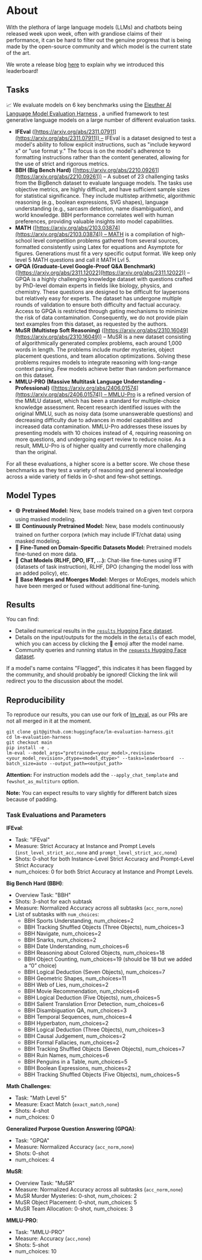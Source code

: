 # About

With the plethora of large language models (LLMs) and chatbots being released week upon week, often with grandiose claims of their performance, it can be hard to filter out the genuine progress that is being made by the open-source community and which model is the current state of the art.

We wrote a release blog [here](https://huggingface.co/spaces/open-llm-leaderboard/blog) to explain why we introduced this leaderboard!

## Tasks

📈 We evaluate models on 6 key benchmarks using the [Eleuther AI Language Model Evaluation Harness](https://github.com/EleutherAI/lm-evaluation-harness) , a unified framework to test generative language models on a large number of different evaluation tasks.

- **IFEval** ([https://arxiv.org/abs/2311.07911](https://arxiv.org/abs/2311.07911)) – IFEval is a dataset designed to test a model's ability to follow explicit instructions, such as "include keyword x" or "use format y." The focus is on the model's adherence to formatting instructions rather than the content generated, allowing for the use of strict and rigorous metrics.
- **BBH (Big Bench Hard)** ([https://arxiv.org/abs/2210.09261](https://arxiv.org/abs/2210.09261)) – A subset of 23 challenging tasks from the BigBench dataset to evaluate language models. The tasks use objective metrics, are highly difficult, and have sufficient sample sizes for statistical significance. They include multistep arithmetic, algorithmic reasoning (e.g., boolean expressions, SVG shapes), language understanding (e.g., sarcasm detection, name disambiguation), and world knowledge. BBH performance correlates well with human preferences, providing valuable insights into model capabilities.
- **MATH** ([https://arxiv.org/abs/2103.03874](https://arxiv.org/abs/2103.03874)) – MATH is a compilation of high-school level competition problems gathered from several sources, formatted consistently using Latex for equations and Asymptote for figures. Generations must fit a very specific output format. We keep only level 5 MATH questions and call it MATH Lvl 5.
- **GPQA (Graduate-Level Google-Proof Q&A Benchmark)** ([https://arxiv.org/abs/2311.12022](https://arxiv.org/abs/2311.12022)) – GPQA is a highly challenging knowledge dataset with questions crafted by PhD-level domain experts in fields like biology, physics, and chemistry. These questions are designed to be difficult for laypersons but relatively easy for experts. The dataset has undergone multiple rounds of validation to ensure both difficulty and factual accuracy. Access to GPQA is restricted through gating mechanisms to minimize the risk of data contamination. Consequently, we do not provide plain text examples from this dataset, as requested by the authors.
- **MuSR (Multistep Soft Reasoning)** ([https://arxiv.org/abs/2310.16049](https://arxiv.org/abs/2310.16049)) – MuSR is a new dataset consisting of algorithmically generated complex problems, each around 1,000 words in length. The problems include murder mysteries, object placement questions, and team allocation optimizations. Solving these problems requires models to integrate reasoning with long-range context parsing. Few models achieve better than random performance on this dataset.
- **MMLU-PRO (Massive Multitask Language Understanding - Professional)** ([https://arxiv.org/abs/2406.01574](https://arxiv.org/abs/2406.01574)) – MMLU-Pro is a refined version of the MMLU dataset, which has been a standard for multiple-choice knowledge assessment. Recent research identified issues with the original MMLU, such as noisy data (some unanswerable questions) and decreasing difficulty due to advances in model capabilities and increased data contamination. MMLU-Pro addresses these issues by presenting models with 10 choices instead of 4, requiring reasoning on more questions, and undergoing expert review to reduce noise. As a result, MMLU-Pro is of higher quality and currently more challenging than the original.

For all these evaluations, a higher score is a better score. We chose these benchmarks as they test a variety of reasoning and general knowledge across a wide variety of fields in 0-shot and few-shot settings.

## Model Types

- 🟢 **Pretrained Model:** New, base models trained on a given text corpora using masked modeling.
- 🟩 **Continuously Pretrained Model:** New, base models continuously trained on further corpora (which may include IFT/chat data) using masked modeling.
- 🔶 **Fine-Tuned on Domain-Specific Datasets Model:** Pretrained models fine-tuned on more data.
- 💬 **Chat Models (RLHF, DPO, IFT, ...):** Chat-like fine-tunes using IFT (datasets of task instruction), RLHF, DPO (changing the model loss with an added policy), etc.
- 🤝 **Base Merges and Moerges Model:** Merges or MoErges, models which have been merged or fused without additional fine-tuning.


## Results

You can find:
- Detailed numerical results in the [`results` Hugging Face dataset](https://huggingface.co/datasets/open-llm-leaderboard/results/).
- Details on the input/outputs for the models in the `details` of each model, which you can access by clicking the 📄 emoji after the model name.
- Community queries and running status in the [`requests` Hugging Face dataset](https://huggingface.co/datasets/open-llm-leaderboard/requests).

If a model's name contains "Flagged", this indicates it has been flagged by the community, and should probably be ignored! Clicking the link will redirect you to the discussion about the model.

## Reproducibility

To reproduce our results, you can use our fork of [lm_eval](https://github.com/huggingface/lm-evaluation-harness/tree/main), as our PRs are not all merged in it at the moment.
```
git clone git@github.com:huggingface/lm-evaluation-harness.git
cd lm-evaluation-harness
git checkout main
pip install -e .
lm-eval --model_args="pretrained=<your_model>,revision=<your_model_revision>,dtype=<model_dtype>" --tasks=leaderboard  --batch_size=auto --output_path=<output_path>
```
**Attention:** For instruction models add the `--apply_chat_template` and `fewshot_as_multiturn` option.

**Note:** You can expect results to vary slightly for different batch sizes because of padding.

### **Task Evaluations and Parameters**

**IFEval**:

- Task: "IFEval"
- Measure: Strict Accuracy at Instance and Prompt Levels (`inst_level_strict_acc,none` and `prompt_level_strict_acc,none`)
- Shots: 0-shot for both Instance-Level Strict Accuracy and Prompt-Level Strict Accuracy
- num_choices: 0 for both Strict Accuracy at Instance and Prompt Levels.
  
**Big Bench Hard (BBH)**:

- Overview Task: "BBH"
- Shots: 3-shot for each subtask
- Measure: Normalized Accuracy across all subtasks (`acc_norm,none`)
- List of subtasks with `num_choices`:
    - BBH Sports Understanding, num_choices=2
    - BBH Tracking Shuffled Objects (Three Objects), num_choices=3
    - BBH Navigate, num_choices=2
    - BBH Snarks, num_choices=2
    - BBH Date Understanding, num_choices=6
    - BBH Reasoning about Colored Objects, num_choices=18
    - BBH Object Counting, num_choices=19 (should be 18 but we added a “0” choice)
    - BBH Logical Deduction (Seven Objects), num_choices=7
    - BBH Geometric Shapes, num_choices=11
    - BBH Web of Lies, num_choices=2
    - BBH Movie Recommendation, num_choices=6
    - BBH Logical Deduction (Five Objects), num_choices=5
    - BBH Salient Translation Error Detection, num_choices=6
    - BBH Disambiguation QA, num_choices=3
    - BBH Temporal Sequences, num_choices=4
    - BBH Hyperbaton, num_choices=2
    - BBH Logical Deduction (Three Objects), num_choices=3
    - BBH Causal Judgement, num_choices=2
    - BBH Formal Fallacies, num_choices=2
    - BBH Tracking Shuffled Objects (Seven Objects), num_choices=7
    - BBH Ruin Names, num_choices=6
    - BBH Penguins in a Table, num_choices=5
    - BBH Boolean Expressions, num_choices=2
    - BBH Tracking Shuffled Objects (Five Objects), num_choices=5

**Math Challenges**:

- Task: "Math Level 5"
- Measure: Exact Match (`exact_match,none`)
- Shots: 4-shot
- num_choices: 0

**Generalized Purpose Question Answering (GPQA)**:

- Task: "GPQA"
- Measure: Normalized Accuracy (`acc_norm,none`)
- Shots: 0-shot
- num_choices: 4

**MuSR**:

- Overview Task: "MuSR"
- Measure: Normalized Accuracy across all subtasks (`acc_norm,none`)
- MuSR Murder Mysteries: 0-shot, num_choices: 2
- MuSR Object Placement: 0-shot, num_choices: 5
- MuSR Team Allocation: 0-shot, num_choices: 3

**MMLU-PRO**:

- Task: "MMLU-PRO"
- Measure: Accuracy (`acc,none`)
- Shots: 5-shot
- num_choices: 10


